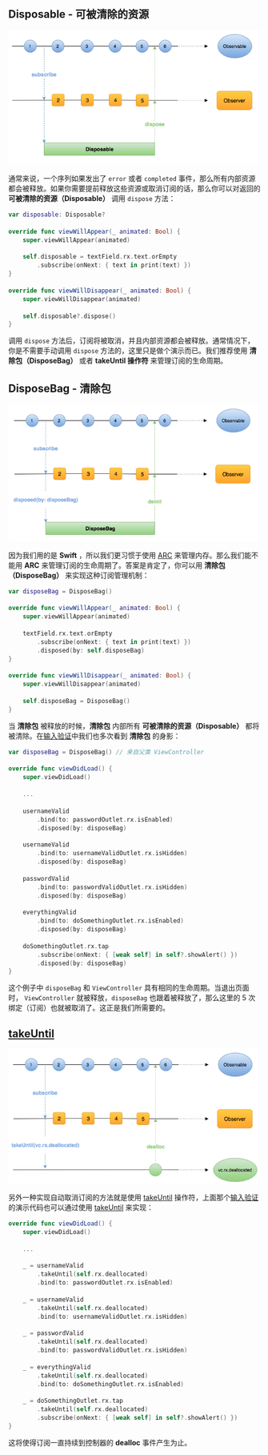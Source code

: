 ## Disposable - 可被清除的资源

![](/assets/Disposable/Disposable.png)

通常来说，一个序列如果发出了 `error` 或者 `completed` 事件，那么所有内部资源都会被释放。如果你需要提前释放这些资源或取消订阅的话，那么你可以对返回的 **可被清除的资源（Disposable）** 调用 `dispose` 方法：

```swift
var disposable: Disposable?

override func viewWillAppear(_ animated: Bool) {
    super.viewWillAppear(animated)

    self.disposable = textField.rx.text.orEmpty
        .subscribe(onNext: { text in print(text) })
}

override func viewWillDisappear(_ animated: Bool) {
    super.viewWillDisappear(animated)

    self.disposable?.dispose()
}
```

调用 `dispose` 方法后，订阅将被取消，并且内部资源都会被释放。通常情况下，你是不需要手动调用 `dispose` 方法的，这里只是做个演示而已。我们推荐使用 **清除包（DisposeBag）** 或者 **takeUntil 操作符** 来管理订阅的生命周期。

## DisposeBag - 清除包

![](/assets/Disposable/DisposeBag.png)

因为我们用的是 **Swift** ，所以我们更习惯于使用 [ARC](https://developer.apple.com/library/content/documentation/Swift/Conceptual/Swift_Programming_Language/AutomaticReferenceCounting.html#//apple_ref/doc/uid/TP40014097-CH20-ID48) 来管理内存。那么我们能不能用 **ARC** 来管理订阅的生命周期了。答案是肯定了，你可以用 **清除包（DisposeBag）** 来实现这种订阅管理机制：

```swift
var disposeBag = DisposeBag()

override func viewWillAppear(_ animated: Bool) {
    super.viewWillAppear(animated)

    textField.rx.text.orEmpty
        .subscribe(onNext: { text in print(text) })
        .disposed(by: self.disposeBag)
}

override func viewWillDisappear(_ animated: Bool) {
    super.viewWillDisappear(animated)

    self.disposeBag = DisposeBag()
}
```

当 **清除包** 被释放的时候，**清除包** 内部所有 **可被清除的资源（Disposable）** 都将被清除。在[输入验证](/content/first_app.md)中我们也多次看到 **清除包** 的身影：

```swift
var disposeBag = DisposeBag() // 来自父类 ViewController

override func viewDidLoad() {
    super.viewDidLoad()

    ...

    usernameValid
        .bind(to: passwordOutlet.rx.isEnabled)
        .disposed(by: disposeBag)

    usernameValid
        .bind(to: usernameValidOutlet.rx.isHidden)
        .disposed(by: disposeBag)

    passwordValid
        .bind(to: passwordValidOutlet.rx.isHidden)
        .disposed(by: disposeBag)

    everythingValid
        .bind(to: doSomethingOutlet.rx.isEnabled)
        .disposed(by: disposeBag)

    doSomethingOutlet.rx.tap
        .subscribe(onNext: { [weak self] in self?.showAlert() })
        .disposed(by: disposeBag)
}
```

这个例子中 `disposeBag` 和 `ViewController` 具有相同的生命周期。当退出页面时， `ViewController` 就被释放，`disposeBag` 也跟着被释放了，那么这里的 5 次绑定（订阅）也就被取消了。这正是我们所需要的。

## [takeUntil](operator/takeUntil.md)

![](/assets/Disposable/TakeUntil.png)

另外一种实现自动取消订阅的方法就是使用 [takeUntil](operator/takeUntil.md) 操作符，上面那个[输入验证](/content/first_app.md)的演示代码也可以通过使用  [takeUntil](operator/takeUntil.md) 来实现：

```swift
override func viewDidLoad() {
    super.viewDidLoad()

    ...

    _ = usernameValid
        .takeUntil(self.rx.deallocated)
        .bind(to: passwordOutlet.rx.isEnabled)

    _ = usernameValid
        .takeUntil(self.rx.deallocated)
        .bind(to: usernameValidOutlet.rx.isHidden)

    _ = passwordValid
        .takeUntil(self.rx.deallocated)
        .bind(to: passwordValidOutlet.rx.isHidden)

    _ = everythingValid
        .takeUntil(self.rx.deallocated)
        .bind(to: doSomethingOutlet.rx.isEnabled)

    _ = doSomethingOutlet.rx.tap
        .takeUntil(self.rx.deallocated)
        .subscribe(onNext: { [weak self] in self?.showAlert() })
}

```

这将使得订阅一直持续到控制器的 **dealloc** 事件产生为止。
